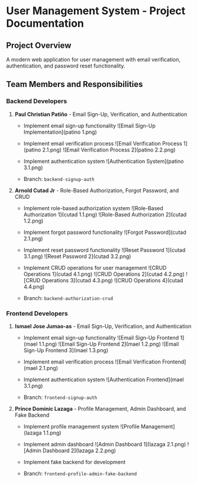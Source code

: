 # User Management System - Project Documentation

## Project Overview
A modern web application for user management with email verification, authentication, and password reset functionality.

## Team Members and Responsibilities

### Backend Developers

1. **Paul Christian Patiño** - Email Sign-Up, Verification, and Authentication
   - Implement email sign-up functionality
   ![Email Sign-Up Implementation](patino 1.png)
   
   - Implement email verification process
   ![Email Verification Process 1](patino 2.1.png)
   ![Email Verification Process 2](patino 2.2.png)
   
   - Implement authentication system
   ![Authentication System](patino 3.1.png)
   
   - Branch: `backend-signup-auth`

2. **Arnold Cutad Jr** - Role-Based Authorization, Forgot Password, and CRUD
   - Implement role-based authorization system
   ![Role-Based Authorization 1](cutad 1.1.png)
   ![Role-Based Authorization 2](cutad 1.2.png)
   
   - Implement forgot password functionality
   ![Forgot Password](cutad 2.1.png)
   
   - Implement reset password functionality
   ![Reset Password 1](cutad 3.1.png)
   ![Reset Password 2](cutad 3.2.png)
   
   - Implement CRUD operations for user management
   ![CRUD Operations 1](cutad 4.1.png)
   ![CRUD Operations 2](cutad 4.2.png)
   ![CRUD Operations 3](cutad 4.3.png)
   ![CRUD Operations 4](cutad 4.4.png)
   
   - Branch: `backend-authorization-crud`

### Frontend Developers

1. **Ismael Jose Jumao-as** - Email Sign-Up, Verification, and Authentication
   - Implement email sign-up functionality
   ![Email Sign-Up Frontend 1](mael 1.1.png)
   ![Email Sign-Up Frontend 2](mael 1.2.png)
   ![Email Sign-Up Frontend 3](mael 1.3.png)
   
   - Implement email verification process
   ![Email Verification Frontend](mael 2.1.png)
   
   - Implement authentication system
   ![Authentication Frontend](mael 3.1.png)
   
   - Branch: `frontend-signup-auth`

2. **Prince Dominic Lazaga** - Profile Management, Admin Dashboard, and Fake Backend
   - Implement profile management system
   ![Profile Management](lazaga 1.1.png)
   
   - Implement admin dashboard
   ![Admin Dashboard 1](lazaga 2.1.png)
   ![Admin Dashboard 2](lazaga 2.2.png)
   
   - Implement fake backend for development
   
   - Branch: `frontend-profile-admin-fake-backend`


